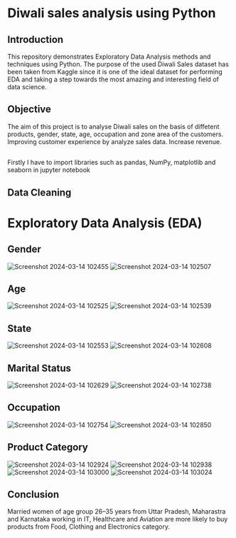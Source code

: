 # Diwali sales analysis using Python
## Introduction
This repository demonstrates Exploratory Data Analysis methods and techniques using Python. The purpose of the used Diwali Sales dataset has been taken from Kaggle since it is one of the ideal dataset for performing EDA and taking a step towards the most amazing and interesting field of data science. 
## Objective
The aim of this project is to analyse Diwali sales on the basis of diffetent products, gender, state, age, occupation and zone area of the customers. Improving customer experience by analyze sales data. Increase revenue.
##
Firstly I have to import libraries such as pandas, NumPy, matplotlib and seaborn in jupyter notebook
## Data Cleaning
# Exploratory Data Analysis (EDA)
## Gender
![Screenshot 2024-03-14 102455](https://github.com/alinasoy/Diwali-sales-analysis/assets/127585848/0869d335-cff6-4a9e-be46-07b90588031c)
![Screenshot 2024-03-14 102507](https://github.com/alinasoy/Diwali-sales-analysis/assets/127585848/7aa77695-3af6-4e92-b290-8627beeda3cc)
## Age
![Screenshot 2024-03-14 102525](https://github.com/alinasoy/Diwali-sales-analysis/assets/127585848/7d18cf5d-8506-4c3a-bbe2-71930b9fa329)
![Screenshot 2024-03-14 102539](https://github.com/alinasoy/Diwali-sales-analysis/assets/127585848/8510a784-f17f-422e-a999-732ab2e9eaa0)
## State
![Screenshot 2024-03-14 102553](https://github.com/alinasoy/Diwali-sales-analysis/assets/127585848/d90a0ea3-bcd1-4a94-9d2a-786ad1297ab1)
![Screenshot 2024-03-14 102608](https://github.com/alinasoy/Diwali-sales-analysis/assets/127585848/fd3b35a5-66ec-4c1b-b92a-a6815b702ec0)
## Marital Status
![Screenshot 2024-03-14 102629](https://github.com/alinasoy/Diwali-sales-analysis/assets/127585848/e818b46a-a1d4-471f-8475-781785cf96b5)
![Screenshot 2024-03-14 102738](https://github.com/alinasoy/Diwali-sales-analysis/assets/127585848/9da966aa-ec06-4c26-8e84-e2941face6d5)
## Occupation
![Screenshot 2024-03-14 102754](https://github.com/alinasoy/Diwali-sales-analysis/assets/127585848/97218f22-20d8-4216-9e09-c0147bfdc42a)
![Screenshot 2024-03-14 102850](https://github.com/alinasoy/Diwali-sales-analysis/assets/127585848/7ff374a1-01d3-4b55-868c-144206e4aa54)
## Product Category
![Screenshot 2024-03-14 102924](https://github.com/alinasoy/Diwali-sales-analysis/assets/127585848/5747e292-2731-4d71-b73a-36595d16cfb6)
![Screenshot 2024-03-14 102938](https://github.com/alinasoy/Diwali-sales-analysis/assets/127585848/73944237-695d-4793-bd56-7869da2edd29)
![Screenshot 2024-03-14 103000](https://github.com/alinasoy/Diwali-sales-analysis/assets/127585848/fd06f6dc-35aa-4970-8887-638aa4ad0250)
![Screenshot 2024-03-14 103024](https://github.com/alinasoy/Diwali-sales-analysis/assets/127585848/82ac0be9-fcf1-4746-b6d2-f78b02fc9f14)
## Conclusion
Married women of age group 26–35 years from Uttar Pradesh, Maharastra and Karnataka working in IT, Healthcare and Aviation are more likely to buy products from Food, Clothing and Electronics category.
